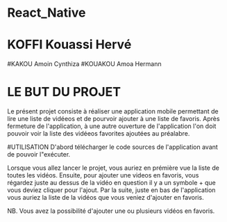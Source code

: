 # React_Native
# KOFFI Kouassi Hervé
#KAKOU Amoin Cynthiza
#KOUAKOU Amoa Hermann


# LE BUT DU PROJET
Le présent projet consiste à réaliser une application mobile permettant de lire une liste de vidéeos et de pourvoir ajouter à une liste de favoris.
Après fermeture de l'application, à une autre ouverture de l'application l'on doit pouvoir voir la liste des vidéeos favorites ajoutées au préalabre.

#UTILISATION
D'abord télécharger le code sources de l'application avant de pouvoir l"exécuter.

Lorsque vous allez lancer le projet, vous auriez en prémière vue la liste de toutes les vidéos. Ensuite, pour ajouter une videos en favoris, vous régardez 
juste au dessus de la vidéo en question il y a un symbole  +  que vous deviez cliquer pour l'ajout. Par la suite, juste en bas de l'application vous auriez 
la liste de la vidéos que vous veniez d'ajouter en favoris.

NB. Vous avez la possibilité d'ajouter une ou plusieurs vidéos en favoris.
